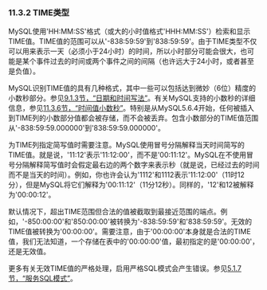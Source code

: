### 11.3.2 TIME类型

MySQL使用'HH:MM:SS'格式（或大的小时值格式'HHH:MM:SS'）检索和显示TIME值。TIME值的范围可以从'-838:59:59'到'838:59:59'。由于TIME类型不仅可以用来表示一天（必须小于24小时）的时间，所以小时部分可能会很大，也可能是某个事件过去的时间或两个事件之间的间隔（也许远大于24小时，或者甚至是负值）。

MySQL识别TIME值的具有几种格式，其中一些可以包括达到微妙（6位）精度的小数秒部分。参见[9.1.3节，“日期和时间写法”](../Chapter_09/09.01.03_Date_and_Time_Literals.md)。有关MySQL支持的小数秒的详细信息，参见[11.3.6节，“时间值小数秒”](./11.3.6_Fractional_Seconds_in_Time_Values.md)。特别是从MySQL5.6.4开始，任何被插入到TIME列的小数部分值都会被存储，而不会被丢弃。包含小数部分的TIME值范围从'-838:59:59.000000'到'838:59:59.000000'。

为TIME列指定简写值时需要注意。MySQL使用冒号分隔解释当天时间简写的TIME值。就是说，'11:12'表示'11:12:00'，而不是'00:11:12'。MySQL在不使用冒号分隔解释简写值时会假定最右边的两个数字来表示秒（就是说，已经过去的时间而不是当天的时间）。例如，你也许会认为'1112'和1112表示'11:12:00'（11时12分），但是MySQL将它们解释为'00:11:12'（11分12秒）。同样的，'12'和12被解释为'00:00:12'。

默认情况下，超出TIME范围但合法的值被截取到最接近范围的端点。例如，'-850:00:00'和'850:00:00'被转换为'-838:59:59'和'838:59:59'。无效的TIME值被转换为'00:00:00'。需要注意，由于'00:00:00'本身就是合法的TIME值，我们无法知道，一个存储在表中的'00:00:00'值，最初指定的是'00:00:00'，还是无效值。

更多有关无效TIME值的严格处理，启用严格SQL模式会产生错误。参见[5.1.7节，“服务SQL模式”](../Chapter_05/05.01.07_Server_SQL_Modes.md)。